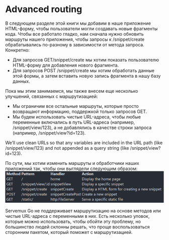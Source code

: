 # Advanced routing

В следующем разделе этой книги мы добавим в наше приложение HTML-форму, чтобы пользователи могли создавать новые фрагменты кода.
Чтобы все работало гладко, нам сначала нужно обновить маршруты нашего приложения, чтобы запросы к /snippet/create обрабатывались по-разному в зависимости от метода запроса. Конкретно:
- Для запросов GET/snippet/create мы хотим показать пользователю HTML-форму для добавления нового фрагмента.
- Для запросов POST /snippet/create мы хотим обработать данные этой формы, а затем вставить новую запись фрагмента в нашу базу данных.

Пока мы этим занимаемся, мы также внесем еще несколько улучшений, связанных с маршрутизацией:
- Мы ограничим все остальные маршруты, которые просто возвращают информацию, поддержкой только запросов GET.
- Мы будем использовать чистые URL-адреса, чтобы любые переменные включались в путь URL-адреса (например, /snippet/view/123), а не добавлялись в качестве строки запроса (например, /snippet/view?id=123).

We’ll use clean URLs so that any variables are included in the URL path (like /snippet/view/123) and not appended as a query string (like /snippet/view?id=123).


По сути, мы хотим изменить маршруты и обработчики наших приложений так, чтобы они выглядели следующим образом:
![img.png](img.png)

Servemux Go не поддерживает маршрутизацию на основе методов или чистые URL-адреса с переменными в них. Есть несколько уловок, которые можно использовать, чтобы обойти эту проблему, но большинство людей склонны решать, что проще воспользоваться сторонним пакетом, который поможет с маршрутизацией.